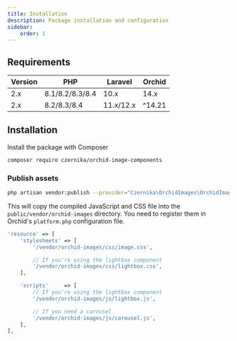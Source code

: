 ```yaml
---
title: Installation
description: Package installation and configuration
sidebar:
    order: 1
---
```


## Requirements

| Version | PHP             | Laravel   | Orchid |
| ------- | --------------- | --------- | ------ |
| 2.x     | 8.1/8.2/8.3/8.4 | 10.x      | 14.x   |
| 2.x     | 8.2/8.3/8.4     | 11.x/12.x | ^14.21 |

## Installation

Install the package with Composer

```sh
composer require czernika/orchid-image-components
```

### Publish assets

```sh
php artisan vendor:publish --provider="Czernika\OrchidImages\OrchidImagesServiceProvider"
```

This will copy the compiled JavaScript and CSS file into the `public/vendor/orchid-images` directory. You need to register them in Orchid's `platform.php` configuration file.

```php
'resource' => [
    'stylesheets' => [
        '/vendor/orchid-images/css/image.css',

        // If you're using the lightbox component
        '/vendor/orchid-images/css/lightbox.css',
    ],

    'scripts'     => [
        // If you're using the lightbox component
        '/vendor/orchid-images/js/lightbox.js',

        // If you need a carousel 
        '/vendor/orchid-images/js/carousel.js',
    ],
],
```
